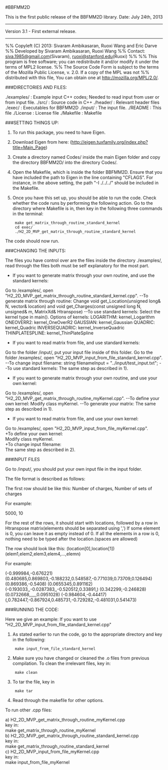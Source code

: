 #BBFMM2D  

This is the first public release of the BBFMM2D library.
Date: July 24th, 2013

*************************************
Version 3.1 - First external release.
*************************************

%% Copyleft (C) 2013: Sivaram Ambikasaran, Ruoxi Wang and Eric Darve
%% Developed by Sivaram Ambikasaran, Ruoxi Wang
%% Contact: siva.1985@gmail.com(Sivaram), ruoxi@stanford.edu(Ruoxi)
%% 
%% This program is free software; you can redistribute it and/or modify it under the terms of MPL2 license.
%% The Source Code Form is subject to the terms of the Mozilla Public License, v. 2.0. If a copy of the MPL was not %% distributed with this file, You can obtain one at http://mozilla.org/MPL/2.0/.


###DIRECTORIES AND FILES:


./examples/	:	Example input C++ codes; Needed to read input from user or from input file.
./src/		:	Source code in C++
./header/	:	Relevant header files
./exec/		:	Executables for BBFMM2D
./input/	:	The input file.
./README	:	This file
./License	:	License file
./Makefile	:	Makefile

###SETTING THINGS UP:

1) To run this package, you need to have Eigen.

2) Download Eigen from here: (http://eigen.tuxfamily.org/index.php?title=Main_Page)

3) Create a directory named Codes/ inside the main Eigen folder and copy the directory BBFMM2D/ into the directory Codes/.

4) Open the Makefile, which is inside the folder BBFMM2D. Ensure that you have included the path to Eigen in the line containing "CFLAGS". For instance, in the above setting, the path "-I ./../../" should be included in the Makefile.

5) Once you have this set up, you should be able to run the code. Check whether the code runs by performing the following action. Go to the directory where Makefile is in, then key in the following three commands in the terminal:

		make get_matrix_through_routine_standard_kernel
		cd exec/
		./H2_2D_MVP_get_matrix_through_routine_standard_kernel

The code should now run.

	
###CHANGING THE INPUTS:

The files you have control over are the files inside the directory ./examples/, read through the files both must be self explanatory for the most part.

* If you want to generate matrix through your own routine, and use the standard kernels:

Go to /examples/, open "H2_2D_MVP_get_matrix_through_routine_standard_kernel.cpp".
--To generate matrix through routine: 
  Change void get_Location(unsigned long& N, vector<Point>& location) and void get_Charges(const unsigned long N, unsigned& m, MatrixXd& Htranspose)
--To use standard kernels: 
  Select the kernel type in main().
  Options of kernels:
  	LOGARITHM:          kernel_Logarithm
  	ONEOVERR2:          kernel_OneOverR2
  	GAUSSIAN:           kernel_Gaussian
  	QUADRIC:            kernel_Quadric
     	INVERSEQUADRIC:     kernel_InverseQuadric
     	THINPLATESPLINE:    kernel_ThinPlateSpline

	
* If you want to read matrix from file, and use standard kernels:

Go to the folder /input/, put your input file inside of this folder.
Go to the folder /examples/, open "H2_2D_MVP_input_from_file_standard_kernel.cpp".
--To change input filename:
  string filenameInput = "../input/test_input.txt";
--To use standard kernels:
  The same step as described in 1).


* If you want to generate matrix through your own routine, and use your own kernel:

Go to /examples/, open "H2_2D_MVP_get_matrix_through_routine_myKernel.cpp".
--To define your own kernel:
  Modify class myKernel. 
--To generate your matrix:
  The same step as described in 1).

* If you want to read matrix from file, and use your own kernel:

Go to /examples/, open "H2_2D_MVP_input_from_file_myKernel.cpp".  
	+To define your own kernel:  
  	Modify class myKernel.  
	+To change input filename:  
  	The same step as described in 2).  



###INPUT FILES  

Go to /input/, you should put your own input file in the input folder.

The file format is described as follows:

The first row should be like this:
Number of charges, Number of sets of charges

For example:

 5000, 10

For the rest of the rows, it should start with locations, followed by a row in Htranspose matrix(elements should be separated using ',') If some element is 0, you can leave it as empty instead of 0. If all the elements in a row is 0, nothing need to be typed after the location.(spaces are allowed)

The row should look like this:
(location[0],location[1]) (elem1,elem2,elem3,elem4,…,elemn)

For example:

(-0.999984,-0.676221) (0.480685,0.869803,-0.188232,0.548587,-0.771039,0.73709,0.126494)
(0.869386,-0.5408)
(0.0655345,0.891162) (-0.193033,,-0.0287383,,-0.520512,0.33891,)
(0.342299,-0.246828) (0.0732668,,,,,,0.0951028)
(-0.984604,-0.44417) (,0.782447,-0.867924,0.485731,-0.729282,-0.481031,0.541473)


###RUNNING THE CODE:  

Here we give an example:
If you want to use "H2_2D_MVP_input_from_file_standard_kernel.cpp"

1) As stated earlier to run the code, go to the appropriate directory and key in the following:

		make input_from_file_standard_kernel

2) Make sure you have changed or cleaned the .o files from previous compilation. To clean the irrelevant files, key in:

		make clean

3) To tar the file, key in

		make tar

4) Read through the makefile for other options.

To run other .cpp files:  

a) H2_2D_MVP_get_matrix_through_routine_myKernel.cpp  
   key in:    
   make get_matrix_through_routine_myKernel  
b) H2_2D_MVP_get_matrix_through_routine_standard_kernel.cpp  
   key in:  
   make get_matrix_through_routine_standard_kernel  
c) H2_2D_MVP_input_from_file_myKernel.cpp  
   key in:  
   make input_from_file_myKernel  
